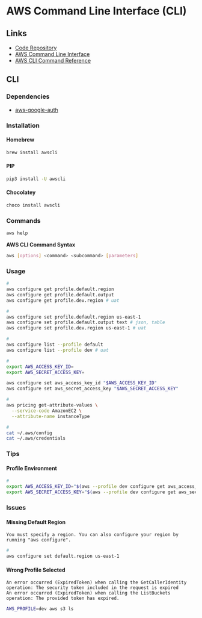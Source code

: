 # AWS Command Line Interface (CLI)

## Links

- [Code Repository](https://github.com/aws/aws-cli)
- [AWS Command Line Interface](https://aws.amazon.com/cli/)
- [AWS CLI Command Reference](https://docs.aws.amazon.com/cli/latest/reference/)

## CLI

### Dependencies

- [aws-google-auth](/aws-google-auth.md)

### Installation

#### Homebrew

```sh
brew install awscli
```

#### PIP

```sh
pip3 install -U awscli
```

#### Chocolatey

```sh
choco install awscli
```

### Commands

```sh
aws help
```

**AWS CLI Command Syntax**

```sh
aws [options] <command> <subcommand> [parameters]
```

### Usage


```sh
#
aws configure get profile.default.region
aws configure get profile.default.output
aws configure get profile.dev.region # uat

#
aws configure set profile.default.region us-east-1
aws configure set profile.default.output text # json, table
aws configure set profile.dev.region us-east-1 # uat

#
aws configure list --profile default
aws configure list --profile dev # uat

#
export AWS_ACCESS_KEY_ID=
export AWS_SECRET_ACCESS_KEY=

aws configure set aws_access_key_id "$AWS_ACCESS_KEY_ID"
aws configure set aws_secret_access_key "$AWS_SECRET_ACCESS_KEY"

#
aws pricing get-attribute-values \
  --service-code AmazonEC2 \
  --attribute-name instanceType

#
cat ~/.aws/config
cat ~/.aws/credentials
```

<!--
#
export mfa_serial=arn:aws:iam::<account>:mfa/<login>

aws configure set profile.dev.region <your_region>
aws configure set profile.dev.aws_access_key_id <access_key_id>
aws configure set profile.dev.aws_secret_access_key <secret_access_key>
aws configure set profile.dev.aws_session_token <session_token>

aws configure set default.source_profile sts
aws configure set profile.sts.mfa_serial $mfa_serial
aws configure set profile.sts.aws_access_key_id $aws_access_key_id
aws configure set profile.sts.aws_secret_access_key $aws_secret_access_key

aws configure set profile.dev.role_arn arn:aws:iam::<organizationaccount>:role/OrganizationAccountAccessRole
aws configure --profile <name>

eval $(aws ecr get-login --no-include-email)

aws ecr get-login \
  --no-include-email \
  --region us-east-1
-->

### Tips

#### Profile Environment

```sh
#
export AWS_ACCESS_KEY_ID="$(aws --profile dev configure get aws_access_key_id)"
export AWS_SECRET_ACCESS_KEY="$(aws --profile dev configure get aws_secret_access_key)"
```

### Issues

#### Missing Default Region

```log
You must specify a region. You can also configure your region by running "aws configure".
```

```sh
#
aws configure set default.region us-east-1
```

#### Wrong Profile Selected

```log
An error occurred (ExpiredToken) when calling the GetCallerIdentity operation: The security token included in the request is expired
An error occurred (ExpiredToken) when calling the ListBuckets operation: The provided token has expired.
```

```sh
AWS_PROFILE=dev aws s3 ls
```
